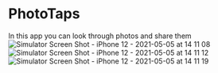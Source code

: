 
# PhotoTaps
In this app you can look through photos and share  them
![Simulator Screen Shot - iPhone 12 - 2021-05-05 at 14 11 08](https://user-images.githubusercontent.com/55456532/117132759-f10b6200-adab-11eb-8559-03ae657b369c.png)
![Simulator Screen Shot - iPhone 12 - 2021-05-05 at 14 11 12](https://user-images.githubusercontent.com/55456532/117132768-f36dbc00-adab-11eb-98de-0278cbd25226.png)
![Simulator Screen Shot - iPhone 12 - 2021-05-05 at 14 11 19](https://user-images.githubusercontent.com/55456532/117132776-f5377f80-adab-11eb-8319-6f99ec444cfa.png)
